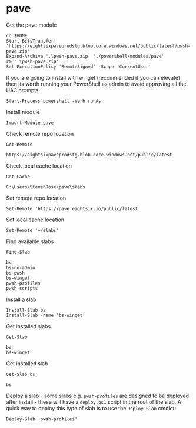 # pave

Get the pave module

```pwsh
cd $HOME 
Start-BitsTransfer 'https://eightsixpaveprodstg.blob.core.windows.net/public/latest/pwsh-pave.zip' 
Expand-Archive '.\pwsh-pave.zip' './powershell/modules/pave'
rm '.\pwsh-pave.zip'
Set-ExecutionPolicy 'RemoteSigned' -Scope 'CurrentUser'
```

If you are going to install with winget (recommended if you can elevate) then its worth running your PowerShell as admin to avoid approving all the UAC prompts.

```pwsh
Start-Process powershell -Verb runAs
```

Install module

```pwsh
Import-Module pave
```

Check remote repo location

```pwsh
Get-Remote
```

```text
https://eightsixpaveprodstg.blob.core.windows.net/public/latest
```

Check local cache location

```pwsh
Get-Cache
```

```text
C:\Users\StevenRose\pave\slabs
```

Set remote repo location

```pwsh
Set-Remote 'https://pave.eightsix.io/public/latest'
```

Set local cache location

```pwsh
Set-Remote '~/slabs'
```

Find available slabs

```pwsh
Find-Slab 
```

```text
bs
bs-no-admin
bs-pwsh
bs-winget
pwsh-profiles
pwsh-scripts
```

Install a slab

```pwsh
Install-Slab bs
Install-Slab -name 'bs-winget'

```

Get installed slabs

```pwsh
Get-Slab 
```

```text
bs
bs-winget
```

Get installed slab

```pwsh
Get-Slab bs
```

```text
bs
```

Deploy a slab - some slabs e.g. `pwsh-profiles` are designed to be deployed after install - these will have a `deploy.ps1` script in the root of the slab.  A quick way to deploy this type of slab is to use the `Deploy-Slab` cmdlet:

```pwsh
Deploy-Slab 'pwsh-profiles'
```
